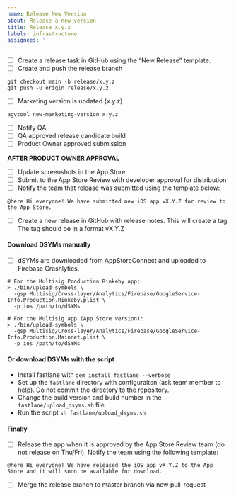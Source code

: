 ```yaml
---
name: Release New Version
about: Release a new version
title: Release x.y.z
labels: infrastructure
assignees: ''
---
```



- [ ] Create a release task in GitHub using the “New Release” template.
- [ ] Create and push the release branch
```
git checkout main -b release/x.y.z
git push -u origin release/x.y.z
```
- [ ] Marketing version is updated (x.y.z) 
```
agvtool new-marketing-version x.y.z
```
- [ ] Notify QA
- [ ] QA approved release candidate build
- [ ] Product Owner approved submission

**AFTER PRODUCT OWNER APPROVAL**

- [ ] Update screenshots in the App Store
- [ ] Submit to the App Store Review with developer approval for distribution
- [ ] Notify the team that release was submitted using the template below:
```
@here Hi everyone! We have submitted new iOS app vX.Y.Z for review to the App Store.
```
- [ ] Create a new release in GitHub with release notes. This will create a tag. The tag should be in a format vX.Y.Z

#### Download DSYMs manually
- [ ] dSYMs are downloaded from AppStoreConnect and uploaded to Firebase Crashlytics.
```
# For the Multisig Production Rinkeby app:
> ./bin/upload-symbols \
  -gsp Multisig/Cross-layer/Analytics/Firebase/GoogleService-Info.Production.Rinkeby.plist \
  -p ios /path/to/dSYMs
 
# For the Multisig app (App Store version):
> ./bin/upload-symbols \
  -gsp Multisig/Cross-layer/Analytics/Firebase/GoogleService-Info.Production.Mainnet.plist \
  -p ios /path/to/dSYMs
```
#### Or download DSYMs with the script
- Install fastlane with `gem install fastlane --verbose`
- Set up the `fastlane` directory with configuraiton (ask team member to help). Do not commit the directory to the repository.
- Change the build version and build number in the `fastlane/upload_dsyms.sh` file
- Run the script `sh fastlane/upload_dsyms.sh`

#### Finally
- [ ] Release the app when it is approved by the App Store Review team (do not release on Thu/Fri). Notify the team using the following template:
```
@here Hi everyone! We have released the iOS app vX.Y.Z to the App Store and it will soon be available for download.
```
- [ ]  Merge the release branch to master branch via new pull-request
